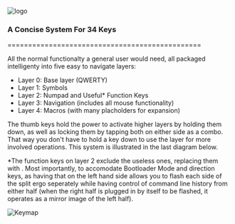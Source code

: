 ![logo](https://i.imgur.com/6et4MDj.png)

### A Concise System For 34 Keys
===============================================

All the normal functionalty a general user would need, all packaged intelligenty into five easy to navigate layers:

* Layer 0: Base layer (QWERTY)
* Layer 1: Symbols
* Layer 2: Numpad and Useful* Function Keys
* Layer 3: Navigation (includes all mouse functionality)
* Layer 4: Macros (with many placholders for expansion)

The thumb keys hold the power to activate higher layers by holding them down, as well as locking them by tapping both on either side as a combo.  That way you don't have to hold a key down to use the layer for more involved operations.  This system is illustrated in the last diagram below.

*The function keys on layer 2 exclude the useless ones, replacing them with . Most importantly, to accomodate Bootloader Mode and direction keys, as having that on the left hand side allows you to flash each side of the split ergo seperately while having control of command line history from either half (when the right half is plugged in by itself to be flashed, it operates as a mirror image of the left half).

![Keymap](https://i.imgur.com/cBA9I0C.png)